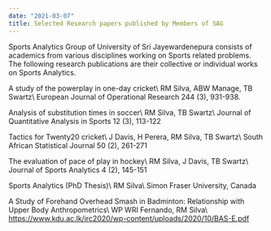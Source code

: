 ```yaml
---
date: "2021-03-07"
title: Selected Research papers published by Members of SAG
---
```


Sports Analytics Group of University of Sri Jayewardenepura consists of academics from various disciplines working on Sports related problems. The following research publications are their collective or individual works on Sports Analytics. 

<!--more-->

A study of the powerplay in one-day cricket\\
RM Silva, ABW Manage, TB Swartz\\
European Journal of Operational Research 244 (3), 931-938.

Analysis of substitution times in soccer\\
RM Silva, TB Swartz\\
Journal of Quantitative Analysis in Sports 12 (3), 113-122

Tactics for Twenty20 cricket\\
J Davis, H Perera, RM Silva, TB Swartz\\
South African Statistical Journal 50 (2), 261-271

The evaluation of pace of play in hockey\\
RM Silva, J Davis, TB Swartz\\
Journal of Sports Analytics 4 (2), 145-151

Sports Analytics (PhD Thesis)\\
RM Silva\\
Simon Fraser University, Canada

A Study of Forehand Overhead Smash in Badminton: Relationship with Upper Body Anthropometrics\\
WP WRI Fernando, RM Silva\\
https://www.kdu.ac.lk/irc2020/wp-content/uploads/2020/10/BAS-E.pdf



